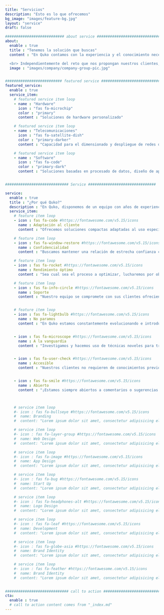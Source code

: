 ```yaml
---
title: "Servicios"
description: "Esto es lo que ofrecemos"
bg_image: "images/feature-bg.jpg"
layout: "service"
draft: false

########################### about service #############################
about:
  enable : true
  title : "Tenemos la solución que buscas"
  content : "En Quko contamos con la experiencia y el conocimiento necesario para implementar todo tipo de soluciones basadas en las últimas tecnologías digitales en una amplia diversidad de sectores.

  <br> Independientemente del reto que nos propongan nuestros clientes, ya sea buscar la solución a un problema o la optimización de procesos, les ofrecemos no sólo los mejores resultados, sino también los que mejor se adaptan a sus condiciones en específico."
  image : "images/company/company-group-pic.jpg"


########################## featured service ############################
featured_service:
  enable : true
  service_item:
    # featured service item loop
    - name : "Hardware"
      icon : "fas fa-microchip"
      color : "primary"
      content : "Soluciones de hardware personalizado"

    # featured service item loop
    - name : "Telecomunicaciones"
      icon : "fas fa-satellite-dish"
      color : "primary-darker"
      content : "Capacidad para el dimensionado y despliegue de redes de telecomunicaciones"

    # featured service item loop
    - name : "Software"
      icon : "fas fa-code"
      color : "primary-dark"
      content : "Soluciones basadas en procesado de datos, diseño de aplicaciones web, data science y más"


############################# Service ###############################

service:
  enable : true
  title : "¿Por qué Quko?"
  description : "En Quko, disponemos de un equipo con años de experiencia a sus espaldas en los campos de la ingeniería de datos, electrónica, de software y de telecomunicaciones"
  service_item:
    # feature item loop
    - icon : fas fa-code #https://fontawesome.com/v5.15/icons
      name : Adaptación al cliente
      content : "Ofrecemos soluciones compactas adaptadas al uso específico de nuestros clientes"

    # feature item loop
    - icon : fas fa-window-restore #https://fontawesome.com/v5.15/icons
      name : Confidencialidad
      content : "Buscamos mantener una relación de estrecha confianza con nuestros clientes basada en la confidencialidad"

    # feature item loop
    - icon : fas fa-rocket #https://fontawesome.com/v5.15/icons
      name : Rendimiento óptimo
      content : "Sea cual sea el proceso a optimizar, lucharemos por obtener el máximo rendimiento mediante la tecnología"

    # feature item loop
    - icon : fas fa-info-circle #https://fontawesome.com/v5.15/icons
      name : Soporte
      content : "Nuestro equipo se compromete con sus clientes ofrecienco soporte técnico y consultorio<br><br> "


    # feature item loop
    - icon : fas fa-lightbulb #https://fontawesome.com/v5.15/icons
      name : No paramos
      content : "En Quko estamos constantemente evolucionando e introduciendo nuevas ideas y actualizaciones en nuestros productos"


    - icon : fas fa-microscope #https://fontawesome.com/v5.15/icons
      name : A la vanguardia
      content : "Investigamos y hacemos uso de técnicas noveles para traer las soluciones más innovadoras al alcance de todos"


    - icon : fas fa-user-check #https://fontawesome.com/v5.15/icons
      name : Accesible
      content : "Nuestros clientes no requieren de conocimientos previos para hacer uso de nuestros servicios"


    - icon : fas fa-smile #https://fontawesome.com/v5.15/icons
      name : Abierto
      content : "¡Estamos siempre abiertos a comentarios o sugerencias sobre cómo mejorar la experiencia de usuario!"



    # service item loop
    #- icon : fas fa-bullseye #https://fontawesome.com/v5.15/icons
    #  name: Branding
    #  content: "Lorem ipsum dolor sit amet, consectetur adipisicing elit, sed do eiusmod tempor incididunt ut"

    # service item loop
    #- icon : fas fa-layer-group #https://fontawesome.com/v5.15/icons
    #  name: Web Design
    #  content: "Lorem ipsum dolor sit amet, consectetur adipisicing elit, sed do eiusmod tempor incididunt ut"

    # service item loop
    #- icon : fas fa-image #https://fontawesome.com/v5.15/icons
    #  name: App Design
    #  content: "Lorem ipsum dolor sit amet, consectetur adipisicing elit, sed do eiusmod tempor incididunt ut"

    # service item loop
    #- icon : fas fa-bug #https://fontawesome.com/v5.15/icons
    #  name: Start Up
    #  content: "Lorem ipsum dolor sit amet, consectetur adipisicing elit, sed do eiusmod tempor incididunt ut"

    # service item loop
    #- icon : fas fa-headphones-alt #https://fontawesome.com/v5.15/icons
    #  name: Logo Design
    #  content: "Lorem ipsum dolor sit amet, consectetur adipisicing elit, sed do eiusmod tempor incididunt ut"

    # service item loop
    #- icon : fas fa-leaf #https://fontawesome.com/v5.15/icons
    #  name: Development
    #  content: "Lorem ipsum dolor sit amet, consectetur adipisicing elit, sed do eiusmod tempor incididunt ut"

    # service item loop
    #- icon : fas fa-globe-asia #https://fontawesome.com/v5.15/icons
    #  name: Brand Identity
    #  content: "Lorem ipsum dolor sit amet, consectetur adipisicing elit, sed do eiusmod tempor incididunt ut"

    # service item loop
    #- icon : fas fa-feather #https://fontawesome.com/v5.15/icons
    #  name: Brand Identity
    #  content: "Lorem ipsum dolor sit amet, consectetur adipisicing elit, sed do eiusmod tempor incididunt ut"
  

############################# call to action #################################
cta:
  enable : true
  # call to action content comes from "_index.md"
---
```

